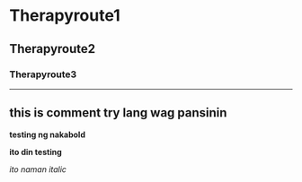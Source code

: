 # Therapyroute1
## Therapyroute2
### Therapyroute3

_______

## this is comment try lang wag pansinin

**testing ng nakabold**

__ito din testing__

*ito naman italic*

